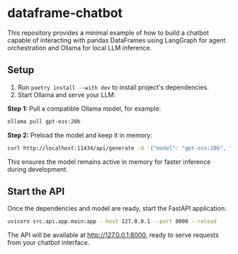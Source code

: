 # dataframe-chatbot

This repository provides a minimal example of how to build a chatbot capable of interacting with pandas DataFrames using LangGraph for agent orchestration and Ollama for local LLM inference.

## Setup

1. Run ```poetry install --with dev``` to install project's dependencies.
2. Start Ollama and serve your LLM:

**Step 1:** Pull a compatible Ollama model, for example:
```bash
ollama pull gpt-oss:20b
```

**Step 2:** Preload the model and keep it in memory:
```bash
curl http://localhost:11434/api/generate -d '{"model": "gpt-oss:20b", "keep_alive": -1}'
```

This ensures the model remains active in memory for faster inference during development.

## Start the API

Once the dependencies and model are ready, start the FastAPI application:

```bash
uvicorn src.api.app.main:app --host 127.0.0.1 --port 8000 --reload
```

The API will be available at http://127.0.0.1:8000, ready to serve requests from your chatbot interface.
